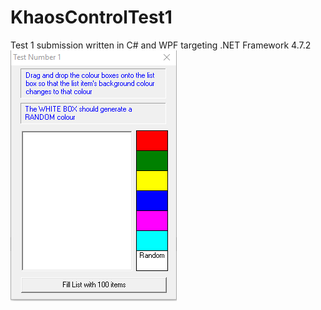 # KhaosControlTest1
Test 1 submission written in C# and WPF targeting .NET Framework 4.7.2
![](test1.gif)
